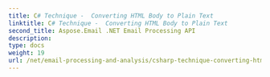 ```yaml
---
title: C# Technique -  Converting HTML Body to Plain Text
linktitle: C# Technique -  Converting HTML Body to Plain Text
second_title: Aspose.Email .NET Email Processing API
description: 
type: docs
weight: 19
url: /net/email-processing-and-analysis/csharp-technique-converting-html-body-to-plain-text/
---
```

